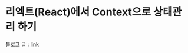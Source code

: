 # 리엑트(React)에서 Context으로 상태관리 하기

<p>블로그 글 : <a href="https://engineeringshw.blogspot.com/2024/03/react-context.html
">link</a></p>
